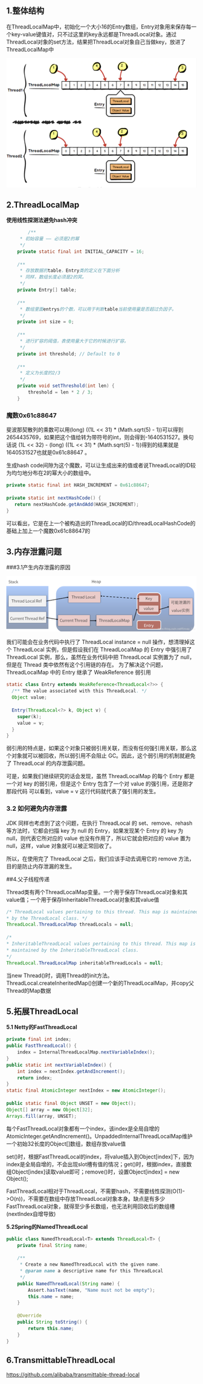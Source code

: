## 1.整体结构

在ThreadLocalMap中，初始化一个大小16的Entry数组，Entry对象用来保存每一个key-value键值对，只不过这里的key永远都是ThreadLocal对象。通过ThreadLocal对象的set方法，结果把ThreadLocal对象自己当做key，放进了ThreadLocalMap中

![image-20210718135407433](./ThreadLocal整体结构.png)

## 2.ThreadLocalMap

**使用线性探测法避免hash冲突**

```java
 		/**
     * 初始容量 —— 必须是2的幂
     */
    private static final int INITIAL_CAPACITY = 16;

    /**
     * 存放数据的table，Entry类的定义在下面分析
     * 同样，数组长度必须是2的冥。
     */
    private Entry[] table;

    /**
     * 数组里面entrys的个数，可以用于判断table当前使用量是否超过负因子。
     */
    private int size = 0;

    /**
     * 进行扩容的阈值，表使用量大于它的时候进行扩容。
     */
    private int threshold; // Default to 0
    
    /**
     * 定义为长度的2/3
     */
    private void setThreshold(int len) {
        threshold = len * 2 / 3;
    }
```

### 魔数0x61c88647

斐波那契散列的乘数可以用(long) ((1L << 31) * (Math.sqrt(5) - 1))可以得到2654435769，如果把这个值给转为带符号的int，则会得到-1640531527。换句话说 (1L << 32) - (long) ((1L << 31) * (Math.sqrt(5) - 1))得到的结果就是1640531527也就是0x61c88647 。

生成hash code间隙为这个魔数，可以让生成出来的值或者说ThreadLocal的ID较为均匀地分布在2的幂大小的数组中。

```java
private static final int HASH_INCREMENT = 0x61c88647;

private static int nextHashCode() {
   return nextHashCode.getAndAdd(HASH_INCREMENT);
}
```

可以看出，它是在上一个被构造出的ThreadLocal的ID/threadLocalHashCode的基础上加上一个魔数0x61c88647的

## 3.内存泄露问题

###3.1产生内存泄露的原因

![image-20210718141710298](./ThreadLocal内存泄露.png)

我们可能会在业务代码中执行了 ThreadLocal instance = null 操作，想清理掉这个 ThreadLocal 实例，但是假设我们在 ThreadLocalMap 的 Entry 中强引用了 ThreadLocal 实例，那么，虽然在业务代码中把 ThreadLocal 实例置为了 null，但是在 Thread 类中依然有这个引用链的存在。
为了解决这个问题，ThreadLocalMap 中的 Entry 继承了 WeakReference 弱引用

```java
static class Entry extends WeakReference<ThreadLocal<?>> {
  /** The value associated with this ThreadLocal. */
  Object value;

  Entry(ThreadLocal<?> k, Object v) {
    super(k);
    value = v;
  }
}
```

弱引用的特点是，如果这个对象只被弱引用关联，而没有任何强引用关联，那么这个对象就可以被回收，所以弱引用不会阻止 GC。因此，这个弱引用的机制就避免了 ThreadLocal 的内存泄露问题。

可是，如果我们继续研究的话会发现，虽然 ThreadLocalMap 的每个 Entry 都是一个对 key 的弱引用，但是这个 Entry 包含了一个对 value 的强引用，还是刚才那段代码
可以看到，value = v 这行代码就代表了强引用的发生。

### 3.2 如何避免内存泄露

JDK 同样也考虑到了这个问题，在执行 ThreadLocal 的 set、remove、rehash 等方法时，它都会扫描 key 为 null 的 Entry，如果发现某个 Entry 的 key 为 null，则代表它所对应的 value 也没有作用了，所以它就会把对应的 value 置为 null，这样，value 对象就可以被正常回收了。

所以，在使用完了 ThreadLocal 之后，我们应该手动去调用它的 remove 方法，目的是防止内存泄漏的发生。

##4.父子线程传递

Thread类有两个ThreadLocalMap变量。一个用于保存ThreadLocal对象和其value值；一个用于保存InheritableThreadLocal对象和其value值

```java
/* ThreadLocal values pertaining to this thread. This map is maintained
* by the ThreadLocal class. */
ThreadLocal.ThreadLocalMap threadLocals = null;

/*
* InheritableThreadLocal values pertaining to this thread. This map is
* maintained by the InheritableThreadLocal class.
*/
ThreadLocal.ThreadLocalMap inheritableThreadLocals = null;

```

当new Thread()时，调用Thread的init方法。ThreadLocal.createInheritedMap()创建一个新的ThreadLocalMap，并copy父Thread的Map数据

## 5.拓展ThreadLocal

**5.1 Netty的FastThreadLocal<V>**

```java
private final int index;
public FastThreadLocal() {
    index = InternalThreadLocalMap.nextVariableIndex();
}
public static int nextVariableIndex() {
    int index = nextIndex.getAndIncrement();
    return index;
}
static final AtomicInteger nextIndex = new AtomicInteger();

public static final Object UNSET = new Object();
Object[] array = new Object[32];
Arrays.fill(array, UNSET);
```

每个FastThreadLocal对象都有一个index，该index是全局自增的AtomicInteger.getAndIncrement()。UnpaddedInternalThreadLocalMap维护一个初始32长度的Object[]数组，数组存放value值

set()时，根据FastThreadLocal的index，将value插入到Object[index]下，因为index是全局自增的，不会出现slot槽有值的情况；get()时，根据index，直接数组Object[index]读取value即可；remove()时，设置Object[index] = new Object();

FastThreadLocal相对于ThreadLocal，不需要hash，不需要线性探测(O(1)->O(n))，不需要在数组中存放ThreadLocal对象本身。缺点是有多少FastThreadLocal对象，就得至少多长数组，也无法利用回收后的数组槽(nextIndex自增导致)

**5.2Spring的NamedThreadLocal<T>**

```java
public class NamedThreadLocal<T> extends ThreadLocal<T> {
    private final String name;

    /**
     * Create a new NamedThreadLocal with the given name.
     * @param name a descriptive name for this ThreadLocal
     */
    public NamedThreadLocal(String name) {
        Assert.hasText(name, "Name must not be empty");
        this.name = name;
    }

    @Override
    public String toString() {
        return this.name;
    }
}
```

## 6.TransmittableThreadLocal

https://github.com/alibaba/transmittable-thread-local
